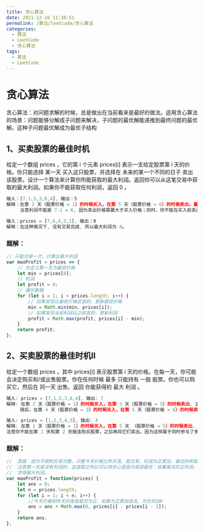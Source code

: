 ```yaml
---
title: 贪心算法
date: 2021-12-16 11:38:51
permalink: /算法/leetcode/贪心算法
categories:
  - 算法
  - LeetCode
  - 贪心算法
tags:
  - 算法
  - LeetCode
---
```

# 贪心算法

贪心算法：对问题求解的时候，总是做出在当前看来是最好的做法。适用贪心算法的场景：问题能够分解成子问题来解决，子问题的最优解能递推到最终问题的最优解。这种子问题最优解成为最优子结构

## 1、买卖股票的最佳时机

给定一个数组 prices ，它的第 i 个元素 prices[i] 表示一支给定股票第 i 天的价格。你只能选择 某一天 买入这只股票，并选择在 未来的某一个不同的日子 卖出该股票。设计一个算法来计算你所能获取的最大利润。返回你可以从这笔交易中获取的最大利润。如果你不能获取任何利润，返回 0 。

```javascript
输入：[7,1,5,3,6,4], 输出：5
解释：在第 2 天（股票价格 = 1）的时候买入，在第 5 天（股票价格 = 6）的时候卖出，最大利润 = 6-1 = 5 。
     注意利润不能是 7-1 = 6, 因为卖出价格需要大于买入价格；同时，你不能在买入前卖出股票。

输入：prices = [7,6,4,3,1], 输出：0
解释：在这种情况下, 没有交易完成, 所以最大利润为 0。
```

### 题解：

```javascript
// 只能交易一次，计算出最大利润
var maxProfit = prices => {
    // 先定义第一天为最低价格
    let min = prices[0];
    // 利润
    let profit = 0;
    // 遍历数据
    for (let i = 1; i < prices.length; i++) {
        // 如果发现比最低价格还低的，更新最低价格
        min = Math.min(min, prices[i]);
        // 如果发现当前利润比之前高的，更新利润
        profit = Math.max(profit, prices[i] - min);
    }
    return profit;
};
```

## 2、买卖股票的最佳时机Ⅱ

给定一个数组 prices ，其中 prices[i] 表示股票第 i 天的价格。在每一天，你可能会决定购买和/或出售股票。你在任何时候 最多 只能持有 一股 股票。你也可以购买它，然后在 同一天 出售。返回 你能获得的 最大 利润 。

```javascript
输入: prices = [7,1,5,3,6,4], 输出: 7
解释: 在第 2 天（股票价格 = 1）的时候买入，在第 3 天（股票价格 = 5）的时候卖出, 这笔交易所能获得利润 = 5-1 = 4 。
     随后，在第 4 天（股票价格 = 3）的时候买入，在第 5 天（股票价格 = 6）的时候卖出, 这笔交易所能获得利润 = 6-3 = 3 。

输入: prices = [1,2,3,4,5], 输出: 4
解释: 在第 1 天（股票价格 = 1）的时候买入，在第 5 天 （股票价格 = 5）的时候卖出, 这笔交易所能获得利润 = 5-1 = 4 。
注意你不能在第 1 天和第 2 天接连购买股票，之后再将它们卖出。因为这样属于同时参与了多笔交易，你必须在再次购买前出售掉之前的股票。
```

### 题解：

```javascript
//  思路：因为不限制交易次数，只要今天价格比昨天高，就交易，利润为正累加，最后的和就是最大的利润，
//  注意第一天是没有利润的，这道题之所以可以用贪心是因为局部最优：收集每天的正利润，可以推导出，全局最优：
//  求得最大利润。
var maxProfit = function(prices) {
    let ans = 0;
    let n = prices.length;
    for (let i = 1; i < n; i++) {
        //今天价格和昨天的差值是否为正，如果为正累加进去，为负则加0
        ans = ans + Math.max(0, prices[i] - prices[i - 1]);
    }
    return ans;
};
```
